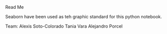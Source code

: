 Read Me

Seaborn have been used as teh graphic standard for this python notebook.

Team:
Alexis Soto-Colorado 
Tania Vara
Alejandro Porcel

